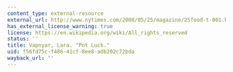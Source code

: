 ```yaml
---
content_type: external-resource
external_url: http://www.nytimes.com/2008/05/25/magazine/25food-t-001.html?_r=0
has_external_license_warning: true
license: https://en.wikipedia.org/wiki/All_rights_reserved
status: ''
title: Vapnyar, Lara. "Pot Luck."
uid: f56fd75c-f486-41cf-8ee8-adb202c72bda
wayback_url: ''
---
```

